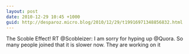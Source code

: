 ```yaml
---
layout: post
date: 2010-12-29 10:45 +1000
guid: http://desparoz.micro.blog/2010/12/29/t19916971348856832.html
---
```

The Scoble Effect! RT @Scobleizer: I am sorry for hyping up @Quora. So many people joined that it is slower now. They are working on it
